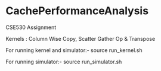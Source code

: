 # CachePerformanceAnalysis
CSE530 Assignment

Kernels :
Column Wise Copy, Scatter Gather Op & Transpose

For running kernel and simulator:-
source run_kernel.sh

For running simulator:-
source run_simulator.sh <path to traces>


